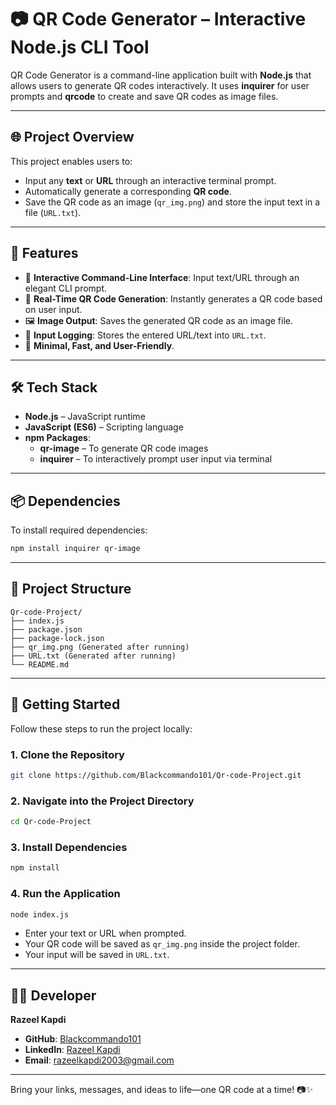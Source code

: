 # 📷 QR Code Generator – Interactive Node.js CLI Tool

QR Code Generator is a command-line application built with **Node.js** that allows users to generate QR codes interactively. It uses **inquirer** for user prompts and **qrcode** to create and save QR codes as image files.

---

## 🌐 Project Overview

This project enables users to:
- Input any **text** or **URL** through an interactive terminal prompt.
- Automatically generate a corresponding **QR code**.
- Save the QR code as an image (`qr_img.png`) and store the input text in a file (`URL.txt`).

---

## 📌 Features

- 🔵 **Interactive Command-Line Interface**: Input text/URL through an elegant CLI prompt.
- 📩 **Real-Time QR Code Generation**: Instantly generates a QR code based on user input.
- 🖼️ **Image Output**: Saves the generated QR code as an image file.
- 📄 **Input Logging**: Stores the entered URL/text into `URL.txt`.
- 📱 **Minimal, Fast, and User-Friendly**.

---

## 🛠️ Tech Stack

- **Node.js** – JavaScript runtime
- **JavaScript (ES6)** – Scripting language
- **npm Packages**:
  - **qr-image** – To generate QR code images
  - **inquirer** – To interactively prompt user input via terminal

---

## 📦 Dependencies

To install required dependencies:

```bash
npm install inquirer qr-image 
```

---

## 📂 Project Structure

```
Qr-code-Project/
├── index.js
├── package.json
├── package-lock.json
├── qr_img.png (Generated after running)
├── URL.txt (Generated after running)
└── README.md
```

---

## 🚀 Getting Started

Follow these steps to run the project locally:

### 1. Clone the Repository

```bash
git clone https://github.com/Blackcommando101/Qr-code-Project.git
```

### 2. Navigate into the Project Directory

```bash
cd Qr-code-Project
```

### 3. Install Dependencies

```bash
npm install
```

### 4. Run the Application

```bash
node index.js
```

- Enter your text or URL when prompted.
- Your QR code will be saved as `qr_img.png` inside the project folder.
- Your input will be saved in `URL.txt`.

---

## 👨‍💻 Developer

**Razeel Kapdi**

- **GitHub**: [Blackcommando101](https://github.com/Blackcommando101)
- **LinkedIn**: [Razeel Kapdi](https://www.linkedin.com/in/razeel-kapdi-698955267/)
- **Email**: razeelkapdi2003@gmail.com

---

Bring your links, messages, and ideas to life—one QR code at a time! 📷✨
